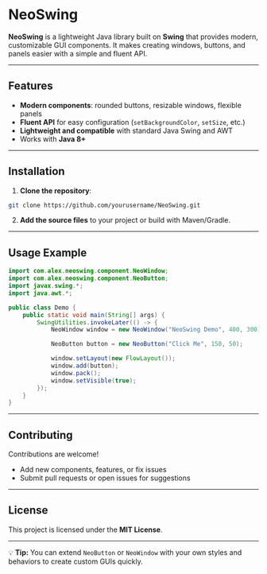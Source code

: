 # NeoSwing

**NeoSwing** is a lightweight Java library built on **Swing** that provides modern, customizable GUI components. It makes creating windows, buttons, and panels easier with a simple and fluent API.

---

## Features

* **Modern components**: rounded buttons, resizable windows, flexible panels
* **Fluent API** for easy configuration (`setBackgroundColor`, `setSize`, etc.)
* **Lightweight and compatible** with standard Java Swing and AWT
* Works with **Java 8+**

---

## Installation

1. **Clone the repository**:

```bash
git clone https://github.com/yourusername/NeoSwing.git
```

2. **Add the source files** to your project or build with Maven/Gradle.

---

## Usage Example

```java
import com.alex.neoswing.component.NeoWindow;
import com.alex.neoswing.component.NeoButton;
import javax.swing.*;
import java.awt.*;

public class Demo {
    public static void main(String[] args) {
        SwingUtilities.invokeLater(() -> {
            NeoWindow window = new NeoWindow("NeoSwing Demo", 400, 300);

            NeoButton button = new NeoButton("Click Me", 150, 50);

            window.setLayout(new FlowLayout());
            window.add(button);
            window.pack();
            window.setVisible(true);
        });
    }
}
```

---

## Contributing

Contributions are welcome!

* Add new components, features, or fix issues
* Submit pull requests or open issues for suggestions

---

## License

This project is licensed under the **MIT License**.

---

💡 **Tip:** You can extend `NeoButton` or `NeoWindow` with your own styles and behaviors to create custom GUIs quickly.
